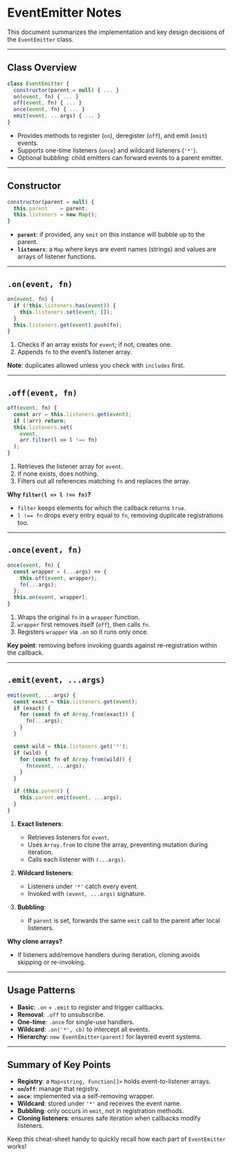 # EventEmitter Notes

This document summarizes the implementation and key design decisions of the `EventEmitter` class.

---

## Class Overview

```js
class EventEmitter {
  constructor(parent = null) { ... }
  on(event, fn) { ... }
  off(event, fn) { ... }
  once(event, fn) { ... }
  emit(event, ...args) { ... }
}
```

* Provides methods to register (`on`), deregister (`off`), and emit (`emit`) events.
* Supports one-time listeners (`once`) and wildcard listeners (`'*'`).
* Optional bubbling: child emitters can forward events to a parent emitter.

---

## Constructor

```js
constructor(parent = null) {
  this.parent    = parent;
  this.listeners = new Map();
}
```

* **`parent`**: if provided, any `emit` on this instance will bubble up to the parent.
* **`listeners`**: a `Map` where keys are event names (strings) and values are arrays of listener functions.

---

## `.on(event, fn)`

```js
on(event, fn) {
  if (!this.listeners.has(event)) {
    this.listeners.set(event, []);
  }
  this.listeners.get(event).push(fn);
}
```

1. Checks if an array exists for `event`; if not, creates one.
2. Appends `fn` to the event’s listener array.

**Note**: duplicates allowed unless you check with `includes` first.

---

## `.off(event, fn)`

```js
off(event, fn) {
  const arr = this.listeners.get(event);
  if (!arr) return;
  this.listeners.set(
    event,
    arr.filter(l => l !== fn)
  );
}
```

1. Retrieves the listener array for `event`.
2. If none exists, does nothing.
3. Filters out all references matching `fn` and replaces the array.

**Why `filter(l => l !== fn)`?**

* `filter` keeps elements for which the callback returns `true`.
* `l !== fn` drops every entry equal to `fn`, removing duplicate registrations too.

---

## `.once(event, fn)`

```js
once(event, fn) {
  const wrapper = (...args) => {
    this.off(event, wrapper);
    fn(...args);
  };
  this.on(event, wrapper);
}
```

1. Wraps the original `fn` in a `wrapper` function.
2. `wrapper` first removes itself (`off`), then calls `fn`.
3. Registers `wrapper` via `.on` so it runs only once.

**Key point**: removing before invoking guards against re-registration within the callback.

---

## `.emit(event, ...args)`

```js
emit(event, ...args) {
  const exact = this.listeners.get(event);
  if (exact) {
    for (const fn of Array.from(exact)) {
      fn(...args);
    }
  }

  const wild = this.listeners.get('*');
  if (wild) {
    for (const fn of Array.from(wild)) {
      fn(event, ...args);
    }
  }

  if (this.parent) {
    this.parent.emit(event, ...args);
  }
}
```

1. **Exact listeners**:

   * Retrieves listeners for `event`.
   * Uses `Array.from` to clone the array, preventing mutation during iteration.
   * Calls each listener with `(...args)`.
2. **Wildcard listeners**:

   * Listeners under `'*'` catch every event.
   * Invoked with `(event, ...args)` signature.
3. **Bubbling**:

   * If `parent` is set, forwards the same `emit` call to the parent after local listeners.

**Why clone arrays?**

* If listeners add/remove handlers during iteration, cloning avoids skipping or re-invoking.

---

## Usage Patterns

* **Basic**: `.on` + `.emit` to register and trigger callbacks.
* **Removal**: `.off` to unsubscribe.
* **One-time**: `.once` for single-use handlers.
* **Wildcard**: `.on('*', cb)` to intercept all events.
* **Hierarchy**: `new EventEmitter(parent)` for layered event systems.

---

## Summary of Key Points

* **Registry**: a `Map<string, Function[]>` holds event-to-listener arrays.
* **`on`/`off`**: manage that registry.
* **`once`**: implemented via a self-removing wrapper.
* **Wildcard**: stored under `'*'` and receives the event name.
* **Bubbling**: only occurs in `emit`, not in registration methods.
* **Cloning listeners**: ensures safe iteration when callbacks modify listeners.

Keep this cheat-sheet handy to quickly recall how each part of `EventEmitter` works!
